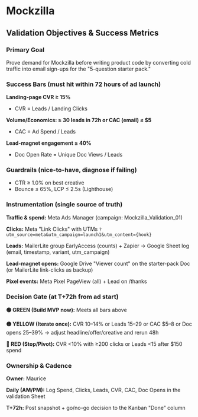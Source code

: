# Mockzilla

## Validation Objectives & Success Metrics

### Primary Goal
Prove demand for Mockzilla before writing product code by converting cold traffic into email sign-ups for the "5-question starter pack."

### Success Bars (must hit within 72 hours of ad launch)

**Landing-page CVR ≥ 15%**
- CVR = Leads / Landing Clicks

**Volume/Economics: ≥ 30 leads in 72h or CAC (email) ≤ $5**
- CAC = Ad Spend / Leads

**Lead-magnet engagement ≥ 40%**
- Doc Open Rate = Unique Doc Views / Leads

### Guardrails (nice-to-have, diagnose if failing)
- CTR ≥ 1.0% on best creative
- Bounce ≤ 65%, LCP ≤ 2.5s (Lighthouse)

### Instrumentation (single source of truth)

**Traffic & spend:** Meta Ads Manager (campaign: Mockzilla_Validation_01)

**Clicks:** Meta "Link Clicks" with UTMs `?utm_source=meta&utm_campaign=launch1&utm_content={hook}`

**Leads:** MailerLite group EarlyAccess (counts) + Zapier → Google Sheet log (email, timestamp, variant, utm_campaign)

**Lead-magnet opens:** Google Drive "Viewer count" on the starter-pack Doc (or MailerLite link-clicks as backup)

**Pixel events:** Meta Pixel PageView (all) + Lead on /thanks

### Decision Gate (at T+72h from ad start)

**🟢 GREEN (Build MVP now):** Meets all bars above

**🟡 YELLOW (Iterate once):** CVR 10–14% or Leads 15–29 or CAC $5–8 or Doc opens 25–39% → adjust headline/offer/creative and rerun 48h

**🔴 RED (Stop/Pivot):** CVR <10% with ≥200 clicks or Leads <15 after $150 spend

### Ownership & Cadence

**Owner:** Maurice

**Daily (AM/PM):** Log Spend, Clicks, Leads, CVR, CAC, Doc Opens in the validation Sheet

**T+72h:** Post snapshot + go/no-go decision to the Kanban "Done" column
